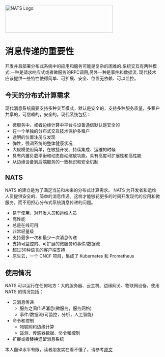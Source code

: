
<a href="https://nats.io"><img src="nats-horizontal-color.png" width="350" height="90" title="NATS Logo">
</a>
# 消息传递的重要性

开发并且部署分布式系统中的应用和服务可能是复杂的困难的.系统交互有两种模式:一种是请求响应式或者微服务的RPC调用,另外一种是事件和数据流.
现代技术应该提供一些特性使得简单、可扩展、安全、位置无依赖、可以监控。

## 今天的分布式计算需求

现代消息系统需要支持多种交互模式，默认是安全的，支持多种服务质量，多租户共享的，可信赖的，安全的。现代系统包括：

* 微服务中，或者边缘计算中平台与设备通信默认是安全的
* 在一个单独的分布式交互技术保护多租户
* 透明的位置注册与发现
* 弹性，强调系统的整体健康状况
* 大规模使用简单，在敏捷开发、持续集成、运维的时候
* 具有内置负载平衡和动态自动缩放功能，具有高度可扩展性和高性能
* 从边缘设备到后端服务的一致标识和安全机制

## NATS

NATS 的建立是为了满足当前和未来的分布式计算需求。
NATS 为开发者和运维人员提供安全的、简单的消息传递。这样才能够花更多的时间开发现代的应用和微服务，而不用担心分布式系统消息传递的问题。

* 易于使用，对开发人员和运维人员
* 高性能
* 总是在线可用
* 非常轻量级
* 支持最多一次和最少一次消息传递
* 支持可监控的、可扩展的微服务和事件/数据流
* 超过30种语言的客户端支持
* 原生云，一个 CNCF 项目，集成了 Kubernetes 和 Prometheus 

## 使用情况

NATS 可以运行在任何地方：大的服务器、云主机、边缘网关、物联网设备。使用 NATS 的情况包括：

* 云消息传递
  * 服务之间传递消息(微服务，服务网格)
  * 事件/数据流(可监控，分析，人工智能)
* 命令和控制
  * 物联网和边缘计算
  * 遥测、传感器数据、命令和控制
* 扩展或者替换遗留消息系统

本人翻译水平有限，读者朋友实在看不懂了，请参考[原文](https://github.com/nats-io/docs/blob/master/READMEl.md)